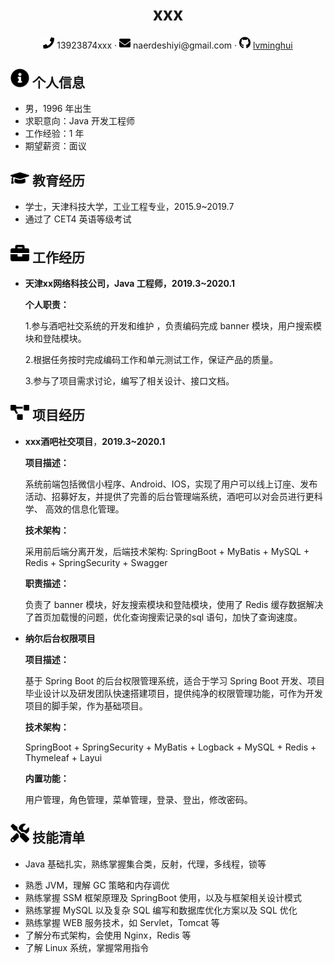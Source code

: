  <center>
     <h1>xxx</h1>
     <div>
         <span>
             <img src="assets/phone-solid.svg" width="18px">
             13923874xxx
         </span>
         ·
         <span>
             <img src="assets/envelope-solid.svg" width="18px">
             naerdeshiyi@gmail.com
         </span>
         ·
         <span>
             <img src="assets/github-brands.svg" width="18px">
             <a href="https://github.com/lvminghui">lvminghui</a>
         </span>
     </div>
 </center>

 ## <img src="assets/info-circle-solid.svg" width="30px"> 个人信息 

 - 男，1996 年出生
 - 求职意向：Java 开发工程师
 - 工作经验：1 年
 - 期望薪资：面议

## <img src="assets/graduation-cap-solid.svg" width="30px"> 教育经历

- 学士，天津科技大学，工业工程专业，2015.9~2019.7
- 通过了 CET4 英语等级考试

## <img src="assets/briefcase-solid.svg" width="30px"> 工作经历

- **天津xx网络科技公司，Java 工程师，2019.3~2020.1**

  **个人职责：**

  1.参与酒吧社交系统的开发和维护 ，负责编码完成 banner 模块，用户搜索模块和登陆模块。

  2.根据任务按时完成编码工作和单元测试工作，保证产品的质量。

  3.参与了项目需求讨论，编写了相关设计、接口文档。

## <img src="assets/project-diagram-solid.svg" width="30px"> 项目经历

- **xxx酒吧社交项目**，**2019.3~2020.1**

  **项目描述：**

  系统前端包括微信小程序、Android、IOS，实现了用户可以线上订座、发布活动、招募好友，并提供了完善的后台管理端系统，酒吧可以对会员进行更科学、   高效的信息化管理。

  **技术架构：**

  采用前后端分离开发，后端技术架构: SpringBoot + MyBatis + MySQL + Redis + SpringSecurity + Swagger

  **职责描述：**

  负责了 banner 模块，好友搜索模块和登陆模块，使用了 Redis 缓存数据解决了首页加载慢的问题，优化查询搜索记录的sql 语句，加快了查询速度。

- **纳尔后台权限项目**

  **项目描述：**

  基于 Spring Boot 的后台权限管理系统，适合于学习 Spring Boot 开发、项目毕业设计以及研发团队快速搭建项目，提供纯净的权限管理功能，可作为开发项目的脚手架，作为基础项目。 

  **技术架构：**

  SpringBoot + SpringSecurity + MyBatis +  Logback   + MySQL + Redis  + Thymeleaf + Layui  

  **内置功能：**

  用户管理，角色管理，菜单管理，登录、登出，修改密码。 

## <img src="assets/tools-solid.svg" width="30px"> 技能清单

- Java 基础扎实，熟练掌握集合类，反射，代理，多线程，锁等

* 熟悉 JVM，理解 GC 策略和内存调优
* 熟练掌握  SSM 框架原理及 SpringBoot 使用，以及与框架相关设计模式
* 熟练掌握 MySQL 以及复杂 SQL 编写和数据库优化方案以及 SQL 优化
* 熟练掌握 WEB 服务技术，如 Servlet，Tomcat 等
* 了解分布式架构，会使用 Nginx，Redis 等
* 了解 Linux 系统，掌握常用指令
